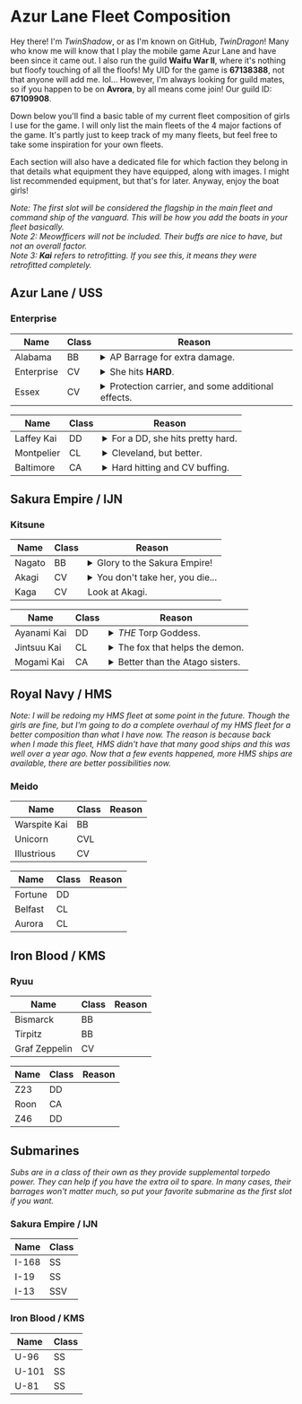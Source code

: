 # Azur Lane Fleet Composition
Hey there! I'm *TwinShadow*, or as I'm known on GitHub, *TwinDragon*! Many who know me will know that I play the mobile game Azur Lane and have been since it came out. I also run the guild __Waifu War II__, where it's nothing but floofy touching of all the floofs! My UID for the game is **67138388**, not that anyone will add me. lol... However, I'm always looking for guild mates, so if you happen to be on **Avrora**, by all means come join! Our guild ID: **67109908**.

Down below you'll find a basic table of my current fleet composition of girls I use for the game. I will only list the main fleets of the 4 major factions of the game. It's partly just to keep track of my many fleets, but feel free to take some inspiration for your own fleets.

Each section will also have a dedicated file for which faction they belong in that details what equipment they have equipped, along with images. I might list recommended equipment, but that's for later. Anyway, enjoy the boat girls!

*Note: The first slot will be considered the flagship in the main fleet and command ship of the vanguard. This will be how you add the boats in your fleet basically.*  
*Note 2: Meowfficers will not be included. Their buffs are nice to have, but not an overall factor.*  
*Note 3: **Kai** refers to retrofitting. If you see this, it means they were retrofitted completely.*

## Azur Lane / USS
### Enterprise
| Name | Class | Reason 
| --- | --- | --- |
| Alabama | BB | <details><summary>AP Barrage for extra damage.</summary>She hits pretty hard on her own, and along with her AP barrage, there's the added normal firing of shells that can sometimes catch suicide boats.</details>
| Enterprise | CV | <details><summary>She hits **HARD**.</summary>If her skill procs, her aircraft will double their damage output.</details>
| Essex | CV | <details><summary>Protection carrier, and some additional effects.</summary>She provides some pretty good buffs to herself when in a USS fleet, not to mention helping out your ships in certain cases.</details>

| Name | Class | Reason
| --- | --- | --- |
| Laffey Kai | DD | <details><summary>For a DD, she hits pretty hard.</summary>An AP barrage along with torps? Why not. She also hits hard too and is all-around decent.</details>
| Montpelier | CL | <details><summary>Cleveland, but better.</summary>Montpelier is the younger Cleveland-class, improving on her namesake in many ways. She also helps out your other cruisers as well.</details>
| Baltimore | CA | <details><summary>Hard hitting and CV buffing.</summary>Baltimore hits hard, decent armor, and even buffs your CV's and CVL's in USS fleets. If you sortie without them, she'll buff herself instead. Also, she has a special AP ammo buff for her main gun.</details>

## Sakura Empire / IJN
### Kitsune
| Name | Class | Reason
| --- | --- | --- |
| Nagato | BB | <details><summary>Glory to the Sakura Empire!</summary>Not only is she a smol fox, she will help you carry your fleet to glory. She has a very powerful barrage if it goes off, and she buffs your IJN carriers to boot. You don't mess with this little thing.</details>
| Akagi | CV | <details><summary>You don't take her, you die...</summary>A scary 9-tailed fox that will kill you if you so much as look at another woman... A powerful carrier and when sortied with her sister, Kaga, they buff each other and have an early launch of aircraft. Very formiddable carriers.</details>
| Kaga | CV | Look at Akagi.

| Name | Class | Reason
| --- | --- | --- |
| Ayanami Kai | DD | <details><summary>*THE* Torp Goddess.</summary>Ayanami is the torpedo goddess of the game, so spec'ing her out accordingly is key. But don't count on those guns of hers. Her barrage also launches powerful torpedoes along with decent self-buffs as well.</details>
| Jintsuu Kai | CL | <details><summary>The fox that helps the demon.</summary>Jintsuu buffs all your DD and CL torps while she's afloat, including crits. Pair her up with Ayanami and you've got a force to be reckoned with.</details>
| Mogami Kai | CA | <details><summary>Better than the Atago sisters.</summary>She makes HE guns actually work in your favor, and has a defense against AP ammo to boot. Hits hard, good armor, good boat to have in your fleet.</details>

## Royal Navy / HMS
*Note: I will be redoing my HMS fleet at some point in the future. Though the girls are fine, but I'm going to do a complete overhaul of my HMS fleet for a better composition than what I have now. The reason is because back when I made this fleet, HMS didn't have that many good ships and this was well over a year ago. Now that a few events happened, more HMS ships are available, there are better possibilities now.*
### Meido
| Name | Class | Reason
| --- | --- | --- |
| Warspite Kai | BB |
| Unicorn | CVL |
| Illustrious | CV |

| Name | Class | Reason
| --- | --- | --- |
| Fortune | DD |
| Belfast | CL |
| Aurora | CL |

## Iron Blood / KMS
### Ryuu
| Name | Class | Reason
| --- | --- | --- |
| Bismarck | BB |
| Tirpitz | BB |
| Graf Zeppelin | CV |

| Name | Class | Reason
| --- | --- | --- |
| Z23 | DD |
| Roon | CA |
| Z46 | DD |

## Submarines
*Subs are in a class of their own as they provide supplemental torpedo power. They can help if you have the extra oil to spare. In many cases, their barrages won't matter much, so put your favorite submarine as the first slot if you want.*

### Sakura Empire / IJN
| Name | Class
| --- | --- |
| I-168 | SS |
| I-19 | SS |
| I-13 | SSV |

### Iron Blood / KMS
| Name | Class
| --- | --- |
| U-96 | SS |
| U-101 | SS |
| U-81 | SS |